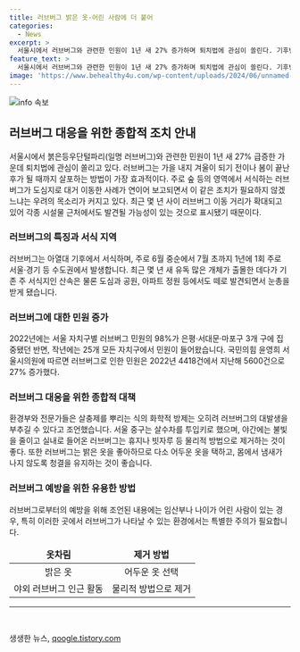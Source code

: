 ```yaml
---
title: 러브버그 밝은 옷·어린 사람에 더 붙어
categories:
  - News
excerpt: >
  서울시에서 러브버그와 관련한 민원이 1년 새 27% 증가하며 퇴치법에 관심이 쏠린다. 기후변화로 인해 새로운 서식지를 찾아 도심과 공원, 아파트 정원 등에서도 발견되고 있으며, 미래에는 동북아시아와 일본 상당 부분에서 서식 가능성이 높아질 전망이다. 전문가들은 화학적 방제보다 물리적 방법을 권고하고 있으며, 살수차와 불빛 조절 등 다양한 방법으로 퇴치에 노력하고 있다. 이에 대한 대응이 시급하며, 시민들은 주의를 기울여야 할 것으로 보인다.
feature_text: >
  서울시에서 러브버그와 관련한 민원이 1년 새 27% 증가하며 퇴치법에 관심이 쏠린다. 기후변화로 인해 새로운 서식지를 찾아 도심과 공원, 아파트 정원 등에서도 발견되고 있으며, 미래에는 동북아시아와 일본 상당 부분에서 서식 가능성이 높아질 전망이다. 전문가들은 화학적 방제보다 물리적 방법을 권고하고 있으며, 살수차와 불빛 조절 등 다양한 방법으로 퇴치에 노력하고 있다. 이에 대한 대응이 시급하며, 시민들은 주의를 기울여야 할 것으로 보인다.
image: 'https://www.behealthy4u.com/wp-content/uploads/2024/06/unnamed-file.png'
---
```


<p><img src="https://www.behealthy4u.com/wp-content/uploads/2024/06/unnamed-file.png" alt="info 속보" /></p>

<h2 data-ke-size="size26">러브버그 대응을 위한 종합적 조치 안내</h2>

<p data-ke-size="size16">서울시에서 붉은등우단털파리(일명 러브버그)와 관련한 민원이 1년 새 27% 급증한 가운데 퇴치법에 관심이 쏠리고 있다. 러브버그는 가을 내지 겨울이 되기 전이나 봄이 끝난 후가 될 때까지 살포하는 방법이 가장 효과적이다. 주로 숲 등의 영역에서 서식하는 러브버그가 도심지로 대거 이동한 사례가 연이어 보고되면서 이 같은 조치가 필요하지 않겠느냐는 우려의 목소리가 커지고 있다. 최근 몇 년 사이 러브버그 이동 거리가 확대되고 있어 각종 시설물 근처에서도 발견될 가능성이 있는 것으로 표시됐기 때문이다.</p>

<h3>러브버그의 특징과 서식 지역</h3>

<p data-ke-size="size16">러브버그는 아열대 기후에서 서식하며, 주로 6월 중순에서 7월 초까지 1년에 1회 주로 서울·경기 등 수도권에서 발생합니다. 최근 몇 년 새 유독 많은 개체가 출몰한 데다가 기존 주 서식지인 산속은 물론 도심과 공원, 아파트 정원 등에서도 떼로 발견되면서 눈총을 받게 됐습니다. </p>

<h3>러브버그에 대한 민원 증가</h3>

<p data-ke-size="size16">2022년에는 서울 자치구별 러브버그 민원의 98%가 은평·서대문·마포구 3개 구에 집중됐던 반면, 작년에는 25개 모든 자치구에서 민원이 들어왔습니다. 국민의힘 윤영희 서울시의원에 따르면 러브버그로 인한 민원은 2022년 4418건에서 지난해 5600건으로 27% 증가했다.</p>

<h3>러브버그 대응을 위한 종합적 대책</h3>

<p data-ke-size="size16">환경부와 전문가들은 살충제를 뿌리는 식의 화학적 방제는 오히려 러브버그의 대발생을 부추길 수 있다고 조언했습니다. 서울 중구는 살수차를 투입키로 했으며, 야간에는 불빛을 줄이고 실내로 들어온 러브버그는 휴지나 빗자루 등 물리적 방법으로 제거하는 것이 좋다. 또한 러브버그는 밝은 옷을 좋아하므로 다소 어두운 옷을 택하고, 몸에서 냄새가 나지 않도록 청결을 유지하는 것이 좋습니다. </p>

<h3>러브버그 예방을 위한 유용한 방법</h3>

<p data-ke-size="size16">러브버그로부터의 예방을 위해 조언된 내용에는 임산부나 나이가 어린 사람이 있는 경우, 특히 이러한 곳에서 러브버그가 나타날 수 있는 환경에서는 특별한 주의가 필요합니다. </p>

<table>
    <thead>
        <tr>
            <td style="text-align: center; height: 17px;"><b>옷차림</b></td>
            <td style="text-align: center; height: 17px;"><b>제거 방법</b></td>
        </tr>
    </thead>
    <tbody>
        <tr>
            <td style="text-align: center; height: 17px;">밝은 옷</td>
            <td style="text-align: center; height: 17px;">어두운 옷 선택</td>
        </tr>
        <tr>
            <td style="text-align: center; height: 17px;">야외 러브버그 인근 활동</td>
            <td style="text-align: center; height: 17px;">물리적 방법으로 제거</td>
        </tr>
    </tbody>
</table>

<hr>

<p data-ke-size="size16">&nbsp;</p>
생생한 뉴스, <a href="https://qoogle.tistory.com" rel="dofollow">qoogle.tistory.com</a>


